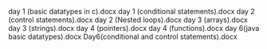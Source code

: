 day 1 (basic datatypes in c).docx
day 1 (conditional statements).docx
day 2 (control statements).docx
day 2 (Nested loops).docx
day 3 (arrays).docx
day 3 (strings).docx
day 4 (pointers).docx
day 4 (functions).docx
day 6(java basic datatypes).docx
Day6(conditional and control statements).docx

